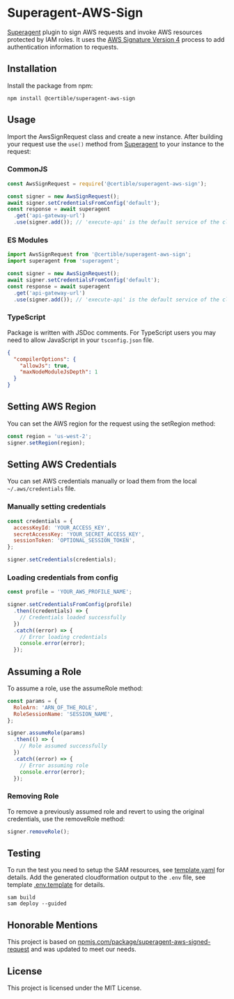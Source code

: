 # Superagent-AWS-Sign

[Superagent](https://github.com/ladjs/superagent) plugin to sign AWS requests and invoke AWS resources protected by IAM roles. It uses the [AWS Signature Version 4](https://docs.aws.amazon.com/general/latest/gr/signature-version-4.html) process to add authentication information to requests.

## Installation

Install the package from npm:

```shell
npm install @certible/superagent-aws-sign
```

## Usage

Import the AwsSignRequest class and create a new instance. After building your request use the `use()` method from [Superagent](https://github.com/ladjs/superagent#plugins) to your instance to the request:

### CommonJS

```javascript
const AwsSignRequest = require('@certible/superagent-aws-sign');

const signer = new AwsSignRequest();
await signer.setCredentialsFromConfig('default');
const response = await superagent
  .get('api-gateway-url')
  .use(signer.add()); // 'execute-api' is the default service of the class
```

### ES Modules

```javascript
import AwsSignRequest from '@certible/superagent-aws-sign';
import superagent from 'superagent';

const signer = new AwsSignRequest();
await signer.setCredentialsFromConfig('default');
const response = await superagent
  .get('api-gateway-url')
  .use(signer.add()); // 'execute-api' is the default service of the class
```

### TypeScript

Package is written with JSDoc comments. For TypeScript users you may need to allow JavaScript in your `tsconfig.json` file.

```json
{
  "compilerOptions": {
    "allowJs": true,
    "maxNodeModuleJsDepth": 1
  }
}
```

## Setting AWS Region

You can set the AWS region for the request using the setRegion method:

```javascript
const region = 'us-west-2';
signer.setRegion(region);
```

## Setting AWS Credentials

You can set AWS credentials manually or load them from the local `~/.aws/credentials` file.

### Manually setting credentials

```javascript
const credentials = {
  accessKeyId: 'YOUR_ACCESS_KEY',
  secretAccessKey: 'YOUR_SECRET_ACCESS_KEY',
  sessionToken: 'OPTIONAL_SESSION_TOKEN',
};

signer.setCredentials(credentials);
```

### Loading credentials from config

```javascript
const profile = 'YOUR_AWS_PROFILE_NAME';

signer.setCredentialsFromConfig(profile)
  .then((credentials) => {
    // Credentials loaded successfully
  })
  .catch((error) => {
    // Error loading credentials
    console.error(error);
  });
```

## Assuming a Role

To assume a role, use the assumeRole method:

```javascript
const params = {
  RoleArn: 'ARN_OF_THE_ROLE',
  RoleSessionName: 'SESSION_NAME',
};

signer.assumeRole(params)
  .then(() => {
    // Role assumed successfully
  })
  .catch((error) => {
    // Error assuming role
    console.error(error);
  });
```

### Removing Role

To remove a previously assumed role and revert to using the original credentials, use the removeRole method:

```javascript
signer.removeRole();
```

## Testing

To run the test you need to setup the SAM resources, see [template.yaml](template.yaml) for details. Add the generated cloudformation output to the `.env` file, see template [.env.template](.env.template) for details.

```shell
sam build
sam deploy --guided
```

## Honorable Mentions

This project is based on [npmjs.com/package/superagent-aws-signed-request](https://www.npmjs.com/package/superagent-aws-signed-request) and was updated to meet our needs.

## License

This project is licensed under the MIT License.
